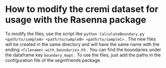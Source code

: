 # How to modify the cremi dataset for usage with the Rasenna package

To modify the files, use the script like ```python CalculateBoundary.py <path/to/sampleA> <path/to/sampleB> <path/to/sampleC>``` . 
The new files will be created in the same directory and will have the same name with the ending ```<filename>_with_boundaries.h5``` .
You can find the boundaries under the dataframe key ```boundary_maps``` . To use the files, just add the paths in the configuration file of the segmfriends package.

